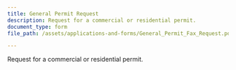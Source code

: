 ```yaml
---
title: General Permit Request
description: Request for a commercial or residential permit.
document_type: form
file_path: /assets/applications-and-forms/General_Permit_Fax_Request.pdf

---
```

Request for a commercial or residential permit.
